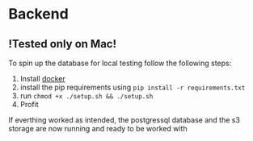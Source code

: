 # Backend
## !Tested only on Mac! <br>
To spin up the database for local testing follow the following steps:
1. Install [docker](https://docs.docker.com/engine/install/)
2. install the pip requirements using `pip install -r requirements.txt`
3. run `chmod +x ./setup.sh && ./setup.sh` 
4. Profit

If everthing worked as intended, the postgressql database and the s3 storage are now running and ready to be worked with